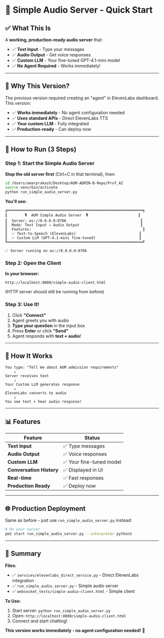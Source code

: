 # 🚀 Simple Audio Server - Quick Start

## ✅ What This Is

A **working, production-ready audio server** that:
- ✅ **Text Input** - Type your messages
- ✅ **Audio Output** - Get voice responses
- ✅ **Custom LLM** - Your fine-tuned GPT-4.1-mini model
- ✅ **No Agent Required** - Works immediately!

---

## 🎯 Why This Version?

The previous version required creating an "agent" in ElevenLabs dashboard. This version:
- ✅ **Works immediately** - No agent configuration needed
- ✅ **Uses standard APIs** - Direct ElevenLabs TTS
- ✅ **Your custom LLM** - Fully integrated
- ✅ **Production-ready** - Can deploy now

---

## 🚀 How to Run (3 Steps)

### **Step 1: Start the Simple Audio Server**

**Stop the old server first** (Ctrl+C in that terminal), then:

```bash
cd /Users/amarprakash/Desktop/AUM-ADMIN-B-Repo/Prof_AI
source venv/bin/activate
python run_simple_audio_server.py
```

**You'll see:**
```
╔══════════════════════════════════════════════════════════════╗
║        🎙️  AUM Simple Audio Server  🎙️                       ║
║  Server: ws://0.0.0.0:8766                                  ║
║  Mode: Text Input → Audio Output                            ║
║  Features:                                                   ║
║  ✅ Text-to-Speech (ElevenLabs)                             ║
║  ✅ Custom LLM (GPT-4.1-mini fine-tuned)                    ║
╚══════════════════════════════════════════════════════════════╝

✅ Server running on ws://0.0.0.0:8766
```

### **Step 2: Open the Client**

**In your browser:**
```
http://localhost:8000/simple-audio-client.html
```

(HTTP server should still be running from before)

### **Step 3: Use It!**

1. Click **"Connect"**
2. Agent greets you with audio
3. **Type your question** in the input box
4. Press **Enter** or click **"Send"**
5. Agent responds with **text + audio**!

---

## 🎯 How It Works

```
You type: "Tell me about AUM admission requirements"
    ↓
Server receives text
    ↓
Your Custom LLM generates response
    ↓
ElevenLabs converts to audio
    ↓
You see text + hear audio response!
```

---

## 📊 Features

| Feature | Status |
|---------|--------|
| **Text Input** | ✅ Type messages |
| **Audio Output** | ✅ Voice responses |
| **Custom LLM** | ✅ Your fine-tuned model |
| **Conversation History** | ✅ Displayed in UI |
| **Real-time** | ✅ Fast responses |
| **Production Ready** | ✅ Deploy now |

---

## 🌐 Production Deployment

Same as before - just use `run_simple_audio_server.py` instead:

```bash
# On your server
pm2 start run_simple_audio_server.py --interpreter python3
```

---

## 🎊 Summary

**Files:**
- ✅ `services/elevenlabs_direct_service.py` - Direct ElevenLabs integration
- ✅ `run_simple_audio_server.py` - Simple audio server
- ✅ `websocket_tests/simple-audio-client.html` - Simple client

**To Use:**
1. Start server: `python run_simple_audio_server.py`
2. Open: `http://localhost:8000/simple-audio-client.html`
3. Connect and start chatting!

**This version works immediately - no agent configuration needed!** 🚀
